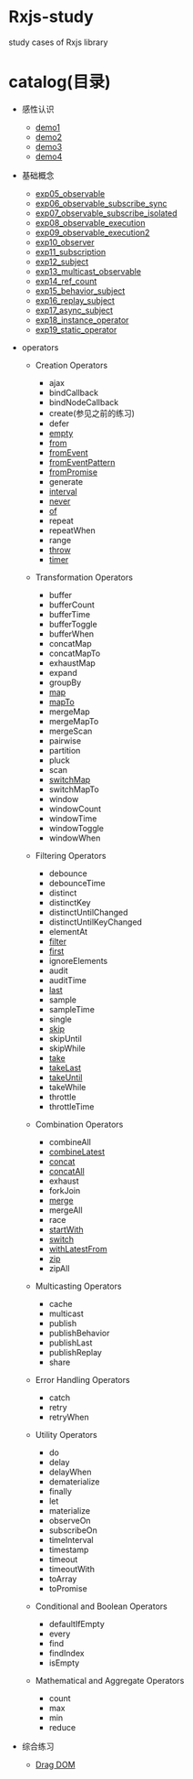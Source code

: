 # Rxjs-study
study cases of Rxjs library

# catalog(目录)

- 感性认识
    - [demo1](./study/exp01.html)
    - [demo2](./study/exp02.html)
    - [demo3](./study/exp03.html)
    - [demo4](./study/exp04.html)
- 基础概念
    - [exp05_observable](./study/exp05_observable.html)
    - [exp06_observable_subscribe_sync](./study/exp06_observable_subscribe_sync.html)
    - [exp07_observable_subscribe_isolated](./study/exp07_observable_subscribe_isolated.html)
    - [exp08_observable_execution](./study/exp08_observable_execution.html)
    - [exp09_observable_execution2](./study/exp09_observable_execution2.html)
    - [exp10_observer](./study/exp10_observer.html)
    - [exp11_subscription](./study/exp11_subscription.html)
    - [exp12_subject](./study/exp12_subject.html)
    - [exp13_multicast_observable](./study/exp13_multicast_observable.html)
    - [exp14_ref_count](./study/exp14_ref_count.html)
    - [exp15_behavior_subject](./study/exp15_behavior_subject.html)
    - [exp16_replay_subject](./study/exp16_replay_subject.html)
    - [exp17_async_subject](./study/exp17_async_subject.html)
    - [exp18_instance_operator](./study/exp18_instance_operator.html)
    - [exp19_static_operator](./study/exp19_static_operator.html)

- operators
    - Creation Operators
        - ajax
        - bindCallback
        - bindNodeCallback
        - create(参见之前的练习)
        - defer
        - [empty](./study/operators/empty.html)
        - [from](./study/operators/from.html)
        - [fromEvent](./study/operators/fromEvent.html)
        - [fromEventPattern](./study/operators/fromEventPattern.html)
        - [fromPromise](./study/operators/fromPromise.html)
        - generate
        - [interval](./study/operators/interval.html)
        - [never](./study/operators/never.html)
        - [of](./study/operators/of.html)
        - repeat
        - repeatWhen
        - range
        - [throw](./study/operators/throw.html)
        - [timer](./study/operators/timer.html)

    - Transformation Operators
        - buffer
        - bufferCount
        - bufferTime
        - bufferToggle
        - bufferWhen
        - concatMap
        - concatMapTo
        - exhaustMap
        - expand
        - groupBy
        - [map](./study/operators/map.html)
        - [mapTo](./study/operators/mapTo.html)
        - mergeMap
        - mergeMapTo
        - mergeScan
        - pairwise
        - partition
        - pluck
        - scan
        - [switchMap](./study/operators/switchMap.html)
        - switchMapTo
        - window
        - windowCount
        - windowTime
        - windowToggle
        - windowWhen

    - Filtering Operators
        - debounce
        - debounceTime
        - distinct
        - distinctKey
        - distinctUntilChanged
        - distinctUntilKeyChanged
        - elementAt
        - [filter](./study/operators/filter.html)
        - [first](./study/operators/first.html)
        - ignoreElements
        - audit
        - auditTime
        - [last](./study/operators/last.html)
        - sample
        - sampleTime
        - single
        - [skip](./study/operators/skip.html)
        - skipUntil
        - skipWhile
        - [take](./study/operators/take.html)
        - [takeLast](./study/operators/takeLast.html)
        - [takeUntil](./study/operators/takeUntil.html)
        - takeWhile
        - throttle
        - throttleTime

    - Combination Operators
        - combineAll
        - [combineLatest](./study/operators/combineLatest.html)
        - [concat](./study/operators/concat.html)
        - [concatAll](./study/operators/concatAll.html)
        - exhaust
        - forkJoin
        - [merge](./study/operators/merge.html)
        - mergeAll
        - race
        - [startWith](./study/operators/startWith.html)
        - [switch](./study/operators/switch.html)
        - [withLatestFrom](./study/operators/withLatestFrom.html)
        - [zip](./study/operators/zip.html)
        - zipAll

    - Multicasting Operators
        - cache
        - multicast
        - publish
        - publishBehavior
        - publishLast
        - publishReplay
        - share

    - Error Handling Operators
        - catch
        - retry
        - retryWhen

    - Utility Operators
        - do
        - delay
        - delayWhen
        - dematerialize
        - finally
        - let
        - materialize
        - observeOn
        - subscribeOn
        - timeInterval
        - timestamp
        - timeout
        - timeoutWith
        - toArray
        - toPromise

    - Conditional and Boolean Operators

        - defaultIfEmpty
        - every
        - find
        - findIndex
        - isEmpty

    - Mathematical and Aggregate Operators

        - count
        - max
        - min
        - reduce
- 综合练习
    - [Drag DOM](./study/demos/dragDOM.html)